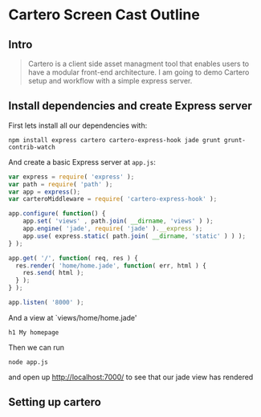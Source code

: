 # Cartero Screen Cast Outline
## Intro

> Cartero is a client side asset managment tool that enables users to have a modular front-end architecture. I am going to demo Cartero setup and workflow with a simple express server.

## Install dependencies and create Express server
First lets install all our dependencies with:

```
npm install express cartero cartero-express-hook jade grunt grunt-contrib-watch
```

And create a basic Express server at `app.js`:
```javascript
var express = require( 'express' );
var path = require( 'path' );
var app = express();
var carteroMiddleware = require( 'cartero-express-hook' );

app.configure( function() {
    app.set( 'views' , path.join( __dirname, 'views' ) );
    app.engine( 'jade', require( 'jade' ).__express );
    app.use( express.static( path.join( __dirname, 'static' ) ) );
} );

app.get( '/', function( req, res ) {
  res.render( 'home/home.jade', function( err, html ) {
    res.send( html );
  } );
} );

app.listen( '8000' );
```
And a view at `views/home/home.jade'
```jade
h1 My homepage
```
Then we can run 
```
node app.js
```
and open up [http://localhost:7000/](http://localhost:8000/) to see that our jade view has rendered
## Setting up cartero
